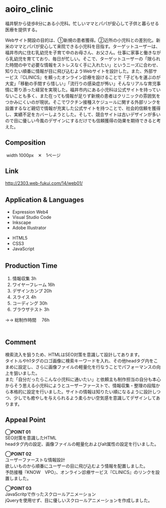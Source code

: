 # aoiro_clinic
福井駅から徒歩8分にある小児科。忙しいママとパパが安心して子供と暮らせる医療を提供する。

Webサイト開設の目的は、①新規の患者獲得。②近所の小児科との差別化。新米のママとパパが安心して来院できる小児科を目指す。ターゲットユーザーは、福井市内に住む乳幼児を子育て中のお母さん、お父さん。仕事に家事と働きながら乳幼児を育てており、毎日が忙しい。そこで、ターゲットユーザーの「限られた時間の中で必要な情報をストレスなく手に入れたい」というニーズに合わせ、知りたい順番に情報が目に飛び込むようWebサイトを設計した。また、外部サービス『CLINICS』を頼ったオンライン診療を設けることで「子どもを運ぶのが大変」「移動の手間すら惜しい」「流行りの感染症が怖い」そんなリアルな育児事情に寄り添った経営を実現した。福井市内にある小児科は公式サイトを持っていないことも多く、また在っても情報が足りず新規の患者はクリニックの雰囲気をつかみにくいのが現状。そこでワクチン接種スケジュールに関する外部リンクを設置するなど親切で情報が充実した公式サイトを持つことで、社会的信頼を獲得し、実績不足をカバーしようとした。そして、競合サイトは古いデザインが多いので目に優しい今風のデザインにするだけでも信頼獲得の効果を期待できると考えた。

## Composition
 width 1000px　✕　1ページ<br>

## Link
http://2303.web-fukui.com/14/web01/

## Application & Languages　　
<ul>
  <li>Expression Web4</li>
  <li>Visual Studio Code</li>
  <li>Inkscape</li>
  <li>Adobe Illustrator</li>
</ul>
<ul>
  <li>HTML5　</li>
  <li>CSS3</li>
  <li>JavaScript</li>
</ul>

## Production Time　
<ol>
  <li>情報収集 3h</li>
  <li>ワイヤーフレーム 16h</li>
  <li>デザインカンプ 20h</li>
  <li>スライス  4h</li>
  <li>コーディング 30h</li>
  <li>ブラウザテスト 3h</li>
</ol>
→→ 総制作時間　       76h<br>　

## Comment
検索流入を狙うため、HTMLはSEO対策を意識して設計してあります。<br>
タイトルやh1タグのロゴ画像に検索キーワードを入れ、その他headタグ内をこまめに設定し、さらに画像ファイルの軽量化を行なうことでパフォーマンスの向上を狙いました。<br>
また「自分だったらこんな小児科に通いたい」と依頼主も制作担当の自分も本心からそう思える小児科にようとユーザーファーストで、情報収集・整理の段階から本格的に設定を行いました。サイトの情報は知りたい順になるように設計しつつ、少しでも癒やしを与えられるよう柔らかい空気感を意識してデザインしてあります。


## Appeal Point
**◯POINT 01**<br>
SEO対策を意識したHTML<br>
headタグ内の設定、画像ファイルの軽量化およびalt属性の設定を行いました。<br>


**◯POINT 02**<br>
ユーザーファーストな情報設計<br>
欲しいものから順番にユーザーの目に飛び込むよう情報を配置しました。<br>
予防接種『KNOW　VPO』、オンライン診療サービス『CLINICS』のリンクを設置しました。<br>


**◯POINT 03**<br>
JavaScritpで作ったスクロールアニメーション<br>
jQueryを使用せず、目に優しいスクロールアニメーションを作成しました。<br>
